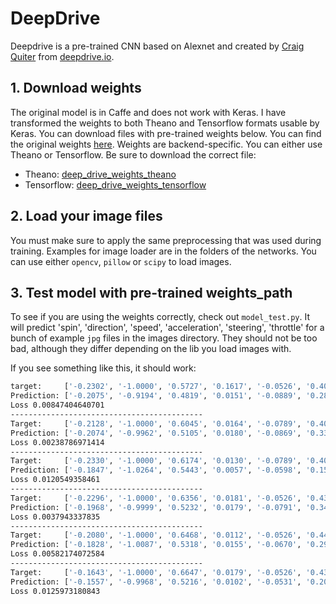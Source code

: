 # DeepDrive

Deepdrive is a pre-trained CNN based on Alexnet and created by [Craig Quiter](https://github.com/crizCraig) from [deepdrive.io](http://deepdrive.io/).

## 1. Download weights

The original model is in Caffe and does not work with Keras.
I have transformed the weights to both Theano and Tensorflow formats usable by Keras.
You can download files with pre-trained weights below.
You can find the original weights [here](https://gist.github.com/aiworld/66e69c10c9ec82b299279bc7609544d2).
Weights are backend-specific.
You can either use Theano or Tensorflow.
Be sure to download the correct file:
- Theano: [deep_drive_weights_theano](https://drive.google.com/file/d/0B27U_0CS_jHMeUwwdjNGX3pmQXM/view?usp=sharing)
- Tensorflow: [deep_drive_weights_tensorflow](https://drive.google.com/file/d/0B27U_0CS_jHMa1lfdVkxSWphOVE/view?usp=sharing)

## 2. Load your image files

You must make sure to apply the same preprocessing that was used during training.
Examples for image loader are in the folders of the networks.
You can use either `opencv`, `pillow` or `scipy` to load images.

## 3. Test model with pre-trained weights_path

To see if you are using the weights correctly, check out `model_test.py`.
It will predict 'spin', 'direction', 'speed', 'acceleration', 'steering', 'throttle' for a bunch of example `jpg` files in the images directory.
They should not be too bad, although they differ depending on the lib you load images with.

If you see something like this, it should work:

```bash
target:     ['-0.2302', '-1.0000', '0.5727', '0.1617', '-0.0526', '0.4000']
Prediction: ['-0.2075', '-0.9194', '0.4819', '0.0151', '-0.0889', '0.2869']
Loss 0.00847404640701
-------------------------------------------
Target:     ['-0.2128', '-1.0000', '0.6045', '0.0164', '-0.0789', '0.4053']
Prediction: ['-0.2074', '-0.9962', '0.5105', '0.0180', '-0.0869', '0.3319']
Loss 0.00238786971414
-------------------------------------------
Target:     ['-0.2330', '-1.0000', '0.6174', '0.0130', '-0.0789', '0.4090']
Prediction: ['-0.1847', '-1.0264', '0.5443', '0.0057', '-0.0598', '0.1569']
Loss 0.0120549358461
-------------------------------------------
Target:     ['-0.2296', '-1.0000', '0.6356', '0.0181', '-0.0526', '0.4319']
Prediction: ['-0.1968', '-0.9999', '0.5232', '0.0179', '-0.0791', '0.3404']
Loss 0.0037943337835
-------------------------------------------
Target:     ['-0.2080', '-1.0000', '0.6468', '0.0112', '-0.0526', '0.4400']
Prediction: ['-0.1828', '-1.0087', '0.5318', '0.0155', '-0.0670', '0.2959']
Loss 0.00582174072584
-------------------------------------------
Target:     ['-0.1643', '-1.0000', '0.6647', '0.0179', '-0.0526', '0.4399']
Prediction: ['-0.1557', '-0.9968', '0.5216', '0.0102', '-0.0531', '0.2054']
Loss 0.0125973180843
```
